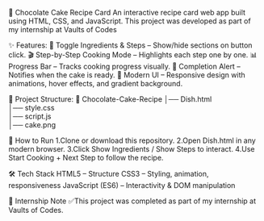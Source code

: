 🍫 Chocolate Cake Recipe Card
An interactive recipe card web app built using HTML, CSS, and JavaScript.
This project was developed as part of my internship at Vaults of Codes

✨ Features:
📖 Toggle Ingredients & Steps – Show/hide sections on button click.
🎬 Step-by-Step Cooking Mode – Highlights each step one by one.
📊 Progress Bar – Tracks cooking progress visually.
🎂 Completion Alert – Notifies when the cake is ready.
🎨 Modern UI – Responsive design with animations, hover effects, and gradient background.

📂 Project Structure:
📁 Chocolate-Cake-Recipe
│── Dish.html       
│── style.css       
│── script.js       
│── cake.png        

🚀 How to Run
1.Clone or download this repository.
2.Open Dish.html in any modern browser.
3.Click Show Ingredients / Show Steps to interact.
4.Use Start Cooking + Next Step to follow the recipe.

🛠️ Tech Stack
HTML5 – Structure
CSS3 – Styling, animation, responsiveness
JavaScript (ES6) – Interactivity & DOM manipulation

📌 Internship Note
✅This project was completed as part of my internship at Vaults of Codes.
